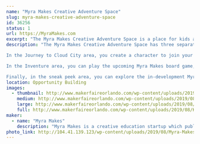 ```yaml
---
name: "Myra Makes Creative Adventure Space"
slug: myra-makes-creative-adventure-space
id: 36256
status: 1
url: https://MyraMakes.com
excerpt: "The Myra Makes Creative Adventure Space is a place for kids aged 4-12 and their families to participate in roleplaying, invention, and arts and crafts activities centered on empathy, design thinking, and problem solving. "
description: "The Myra Makes Creative Adventure Space has three separate activities happening: Journey to Cloud City, a problem-solving and roleplaying adventure, Inventure, an in-development board game, and \"sneak peeks,\" where you can check out some of our prototype games, books and apps. 

In the Journey to Cloud City area, you create a character to join your new friend Myra on an adventure as she travels to Cloud City. Along the way, the adventure team explores different environments, meets and learns about a variety of animal friends, and helps Myra and the crew solve the challenges that pop up during the adventure through storytelling and building with arts and crafts supplies. These activities are inspired by the Myra Makes book, Journey to Cloud City. 

In the Inventure area, you can play the upcoming Myra Makes board game, Inventure. Inventure is a creative adventure game in which you compete with your friends to make the most creative and outlandish inventions, characters, and places. Buy materials, bring your creativity to life, and convince your friends to choose your creations as their favorites. Every time you play Inventure, you have the chance to recreate the world of Inventure all your own. Who will you be? What inventions will you create? People, animals, and creatures of your imagination all call Inventure home. So come along, meet new friends, create new places, and solve challenges.

Finally, in the sneak peek area, you can explore the in-development Myra Makes app, play some of our prototype card games, and join a read-aloud of our latest in-development story book. Your feedback is extremely valuable to us and we hope you can drop by to share your ideas and thoughts on what Myra Makes should do next!"
location: Opportunity Building
images:
  - thumbnail: http://www.makerfaireorlando.com/wp-content/uploads/2019/08/Kids-are-In-Charge-Myra-Makes.jpg
    medium: http://www.makerfaireorlando.com/wp-content/uploads/2019/08/Kids-are-In-Charge-Myra-Makes.jpg
    large: http://www.makerfaireorlando.com/wp-content/uploads/2019/08/Kids-are-In-Charge-Myra-Makes.jpg
    full: http://www.makerfaireorlando.com/wp-content/uploads/2019/08/Kids-are-In-Charge-Myra-Makes.jpg
maker:
  - name: "Myra Makes"
    description: "Myra Makes is a creative education startup which publishes books and games that help kids develop creative, problem-solving, and emotional skills. "
photo_link: http://104.41.139.123/wp-content/uploads/2019/08/Myra-Makes-Logo-Stacked-with-Myra-1024x456.png
---
```

